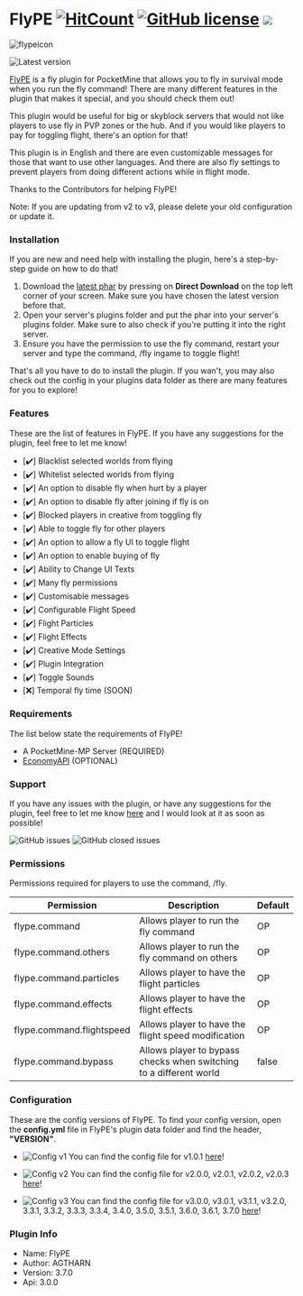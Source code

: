 # FlyPE [![HitCount](http://hits.dwyl.com/AGTHARN/FlyPE/master.svg)](http://hits.dwyl.com/AGTHARN/FlyPE/master) [![GitHub license](https://img.shields.io/github/license/AGTHARN/FlyPE)](https://github.com/AGTHARN/FlyPE/blob/master/LICENSE) [![](https://poggit.pmmp.io/shield.state/FlyPE)](https://poggit.pmmp.io/p/FlyPE)
![flypeicon](https://user-images.githubusercontent.com/63234276/83245243-0b6bb180-a1d3-11ea-9a01-3eb2fcb60115.jpg)

![Latest version](https://img.shields.io/badge/Version-v3.7.0-orange?style=for-the-badge)

[FlyPE](https://poggit.pmmp.io/p/FlyPE/3.7.0) is a fly plugin for PocketMine that allows you to fly in survival mode when you run the fly command! There are many different features in the plugin that makes it special, and you should check them out!

This plugin would be useful for big or skyblock servers that would not like players to use fly in PVP zones or the hub. And if you would like players to pay for toggling flight, there's an option for that!

This plugin is in English and there are even customizable messages for those that want to use other languages. And there are also fly settings to prevent players from doing different actions while in flight mode.

Thanks to the Contributors for helping FlyPE!

Note: If you are updating from v2 to v3, please delete your old configuration or update it.

### Installation
If you are new and need help with installing the plugin, here's a step-by-step guide on how to do that!

1. Download the [latest phar](https://poggit.pmmp.io/p/FlyPE/3.7.0) by pressing on **Direct Download** on the top left corner of your screen. Make sure you have chosen the latest version before that.
2. Open your server's plugins folder and put the phar into your server's plugins folder. Make sure to also check if you're putting it into the right server. 
3. Ensure you have the permission to use the fly command, restart your server and type the command, /fly ingame to toggle flight!

That's all you have to do to install the plugin. If you wan't, you may also check out the config in your plugins data folder as there are many features for you to explore!

### Features
These are the list of features in FlyPE. If you have any suggestions for the plugin, feel free to let me know!

- [✔️] Blacklist selected worlds from flying
- [✔️] Whitelist selected worlds from flying
- [✔️] An option to disable fly when hurt by a player
- [✔️] An option to disable fly after joining if fly is on
- [✔️] Blocked players in creative from toggling fly
- [✔️] Able to toggle fly for other players
- [✔️] An option to allow a fly UI to toggle flight
- [✔️] An option to enable buying of fly
- [✔️] Ability to Change UI Texts
- [✔️] Many fly permissions
- [✔️] Customisable messages
- [✔️] Configurable Flight Speed
- [✔️] Flight Particles
- [✔️] Flight Effects
- [✔️] Creative Mode Settings
- [✔️] Plugin Integration
- [✔️] Toggle Sounds
- [❌] Temporal fly time (SOON)

### Requirements
The list below state the requirements of FlyPE!

+ A PocketMine-MP Server (REQUIRED)
+ [EconomyAPI](https://poggit.pmmp.io/p/EconomyAPI/5.7.2) (OPTIONAL)

### Support
If you have any issues with the plugin, or have any suggestions for the plugin, feel free to let me know [here](https://github.com/AGTHARN/FlyPE/issues) and I would look at it as soon as possible!

![GitHub issues](https://img.shields.io/github/issues/AGTHARN/FlyPE?style=for-the-badge) ![GitHub closed issues](https://img.shields.io/github/issues-closed/AGTHARN/FlyPE?style=for-the-badge)

### Permissions
Permissions required for players to use the command, /fly.

Permission                | Description                                                        | Default |
------------------------- | ------------------------------------------------------------------ | ------- |
flype.command             | Allows player to run the fly command                               | OP      |
flype.command.others      | Allows player to run the fly command on others                     | OP      |
flype.command.particles   | Allows player to have the flight particles                         | OP      |
flype.command.effects     | Allows player to have the flight effects                           | OP      |
flype.command.flightspeed | Allows player to have the flight speed modification                | OP      |
flype.command.bypass      | Allows player to bypass checks when switching to a different world | false   |

### Configuration
These are the config versions of FlyPE. To find your config version, open the **config.yml** file in FlyPE's plugin data folder and find the header, **"VERSION"**.

+ ![Config v1](https://img.shields.io/badge/Config-v1-orange?style=for-the-badge)
You can find the config file for v1.0.1 [here](https://pastebin.com/raw/RD19kW5s)!

+ ![Config v2](https://img.shields.io/badge/Config-v2-orange?style=for-the-badge)
You can find the config file for v2.0.0, v2.0.1, v2.0.2, v2.0.3 [here](https://pastebin.com/raw/qgu9u1eJ)!

+ ![Config v3](https://img.shields.io/badge/Config-v3-orange?style=for-the-badge)
You can find the config file for v3.0.0, v3.0.1, v3.1.1, v3.2.0, 3.3.1, 3.3.2, 3.3.3, 3.3.4, 3.4.0, 3.5.0, 3.5.1, 3.6.0, 3.6.1, 3.7.0 [here](https://raw.githubusercontent.com/AGTHARN/FlyPE/master/resources/config.yml)!

### Plugin Info
+ Name: FlyPE
+ Author: AGTHARN
+ Version: 3.7.0
+ Api: 3.0.0
